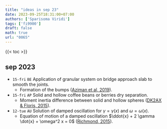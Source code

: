 ```yaml
---
title: "ideas in sep 23"
date: 2023-09-25T18:31:00+07:00
authors: ['Sparisoma Viridi']
tags: ['fi9900']
draft: false
math: true
url: "0065"
---
```

{{< toc >}}


## sep 2023
+ `15-fri` `BE` Application of granular system on bridge approach slab to smooth the joints.
  - Formation of the bumps ([Aziman et al, 2019](https://doi.org/10.1088/1755-1315/357/1/012013)).
+ `15-fri` `AP` Solid and hollow coffee beans or berries dry separation.
  - Moment inertia difference between solid and hollow spheres ([DK2AX & Floris, 2015](https://physics.stackexchange.com/a/169005/260719)).
+ `12-tue` `AU` Solution of damped oscillation for $\gamma = \gamma(x)$ and $\omega = \omega(x)$.
  - Equation of motion of a damped oscillation $\ddot{x} + 2 \gamma \dot{x} + \omega^2 x = 0$ ([Richmond, 2015](http://spiff.rit.edu/classes/phys207/lectures/damped/damped_theory.html)).
